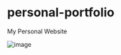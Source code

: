 # personal-portfolio
My Personal Website


![image](https://github.com/user-attachments/assets/658c105d-778a-40ca-9522-4a1a5cc6d98d)
